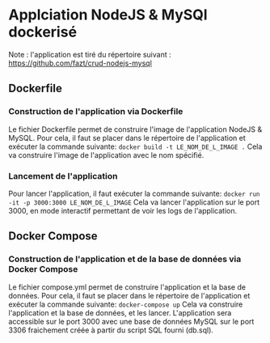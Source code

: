 # Applciation NodeJS & MySQl dockerisé
Note : l'application est tiré du répertoire suivant : https://github.com/fazt/crud-nodejs-mysql
## Dockerfile
### Construction de l'application via Dockerfile
Le fichier Dockerfile permet de construire l'image de l'application NodeJS & MySQL. Pour cela, il faut se placer dans le répertoire de l'application et exécuter la commande suivante:
```docker build -t LE_NOM_DE_L_IMAGE .```
Cela va construire l'image de l'application avec le nom spécifié.
### Lancement de l'application
Pour lancer l'application, il faut exécuter la commande suivante:
```docker run -it -p 3000:3000 LE_NOM_DE_L_IMAGE```
Cela va lancer l'application sur le port 3000, en mode interactif permettant de voir les logs de l'application.
## Docker Compose
### Construction de l'application et de la base de données via Docker Compose
Le fichier compose.yml permet de construire l'application et la base de données. Pour cela, il faut se placer dans le répertoire de l'application et exécuter la commande suivante:
```docker-compose up```
Cela va construire l'application et la base de données, et les lancer. L'application sera accessible sur le port 3000 avec une base de données MySQL sur le port 3306 fraichement créée à partir du script SQL fourni (db.sql).